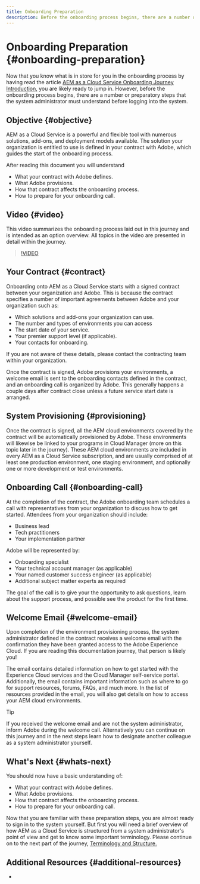 ```yaml
---
title: Onboarding Preparation
description: Before the onboarding process begins, there are a number or preparatory steps that the system administrator must understand before logging into the system.
---
```


# Onboarding Preparation {#onboarding-preparation}

Now that you know what is in store for you in the onboarding process by having read the article [AEM as a Cloud Service Onboarding Journey Introduction,](overview.md) you are likely ready to jump in. However, before the onboarding process begins, there are a number or preparatory steps that the system administrator must understand before logging into the system.

## Objective {#objective}

AEM as a Cloud Service is a powerful and flexible tool with numerous solutions, add-ons, and deployment models available. The solution your organization is entitled to use is defined in your contract with Adobe, which guides the start of the onboarding process. 

After reading this document you will understand

* What your contract with Adobe defines.
* What Adobe provisions.
* How that contract affects the onboarding process.
* How to prepare for your onboarding call.

## Video {#video}

This video summarizes the onboarding process laid out in this journey and is intended as an option overview. All topics in the video are presented in detail within the journey.

>[!VIDEO](https://video.tv.adobe.com/v/336959/?quality=12&learn=on)

## Your Contract {#contract}

Onboarding onto AEM as a Cloud Service starts with a signed contract between your organization and Adobe. This is because the contract specifies a number of important agreements between Adobe and your organization such as:

* Which solutions and add-ons your organization can use.
* The number and types of environments you can access
* The start date of your service.
* Your premier support level (if applicable).
* Your contacts for onboarding.

If you are not aware of these details, please contact the contracting team within your organization.

Once the contract is signed, Adobe provisions your environments, a welcome email is sent to the onboarding contacts defined in the contract, and an onboarding call is organized by Adobe. This generally happens a couple days after contract close unless a future service start date is arranged.

## System Provisioning {#provisioning}

Once the contract is signed, all the AEM cloud environments covered by the contract will be automatically provisioned by Adobe. These environments will likewise be linked to your programs in Cloud Manager (more on this topic later in the journey). These AEM cloud environments are included in every AEM as a Cloud Service subscription, and are usually comprised of at least one production environment, one staging environment, and optionally one or more development or test environments.

## Onboarding Call {#onboarding-call}

At the completion of the contract, the Adobe onboarding team schedules a call with representatives from your organization to discuss how to get started. Attendees from your organization should include:

* Business lead
* Tech practitioners
* Your implementation partner

Adobe will be represented by:

* Onboarding specialist
* Your technical account manager (as applicable)
* Your named customer success engineer (as applicable)
* Additional subject matter experts as required

The goal of the call is to give your the opportunity to ask questions, learn about the support process, and possible see the product for the first time.

## Welcome Email {#welcome-email}

Upon completion of the environment provisioning process, the system administrator defined in the contract receives a welcome email with the confirmation they have been granted access to the Adobe Experience Cloud. If you are reading this documentation journey, that person is likely you!

The email contains detailed information on how to get started with the Experience Cloud services and the Cloud Manager self-service portal. Additionally, the email contains important information such as where to go for support resources, forums, FAQs, and much more. In the list of resources provided in the email, you will also get details on how to access your AEM cloud environments.

>[!TIP]
>
>If you received the welcome email and are not the system administrator, inform Adobe during the welcome call. Alternatively you can continue on this journey and in the next steps learn how to designate another colleague as a system administrator yourself.

## What's Next {#whats-next}

You should now have a basic understanding of:

* What your contract with Adobe defines.
* What Adobe provisions.
* How that contract affects the onboarding process.
* How to prepare for your onboarding call.

Now that you are familiar with these preparation steps, you are almost ready to sign in to the system yourself. But first you will need a brief overview of how AEM as a Cloud Service is structured from a system administrator's point of view and get to know some important terminology. Please continue on to the next part of the journey, [Terminology and Structure.](terminology.md)

## Additional Resources {#additional-resources}

* 